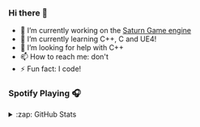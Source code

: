 ### Hi there 👋

- 🔭 I’m currently working on the [Saturn Game engine](https://github.com/BEASTSM96/Sparky-Engine)
- 🌱 I’m currently learning C++, C and UE4!
- 🤔 I’m looking for help with C++
- 📫 How to reach me: don't
- ⚡ Fun fact: I code!

### Spotify Playing 🎧

<details>
  <summary>:zap: GitHub Stats</summary>

  <img align="left" alt="BEASTSM96's GitHub Stats" src="https://github-readme-stats.vercel.app/api?username=BEASTSM96&show_icons=true&hide_border=true" />

  ![](https://github-readme-stats.vercel.app/api/top-langs/?layout=compact&theme=dark&username=BEASTSM96)

</details>
